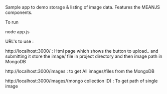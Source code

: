 Sample app to demo storage & listing of image data. Features the MEANJS components.

To run

node app.js

URL's to use :

http://localhost:3000/   : Html page which shows the button to upload.. and submitting it store the image/ file in project directory and then image path in MongoDB

http://localhost:3000/images : to get All images/files from the MongoDB

http://localhost:3000/images/(mongo collection ID) : To get path of single image